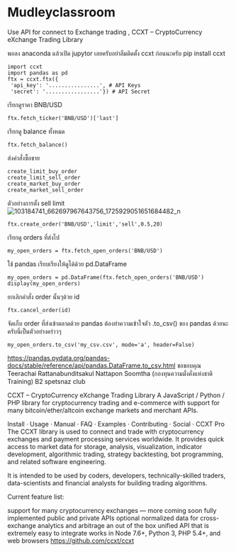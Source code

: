 # Mudleyclassroom
Use API for connect to Exchange trading , CCXT – CryptoCurrency eXchange Trading Library


พอลง anaconda แล้วเปิด jupytor เลยครับอย่าลืมติดตั้ง ccxt ก่อนนะครับ
pip install ccxt
```
import ccxt
import pandas as pd
ftx = ccxt.ftx({
 'api_key': '................', # API Keys
 'secret': '.................'}) # API Secret
 ```
เรียกดูราคา BNB/USD
```
ftx.fetch_ticker('BNB/USD')['last']
```
เรียกดู balance ทั้งหมด
```
ftx.fetch_balance()
```
ส่งคำสั่งซื้อขาย
```
create_limit_buy_order
create_limit_sell_order
create_market_buy_order
create_market_sell_order
```
ตัวอย่างการตั้ง sell limit
![103184741_662697967643756_1725929051651684482_n](https://user-images.githubusercontent.com/61573397/121045774-09720080-c7e0-11eb-9fd9-96324d79edbc.png)
```
ftx.create_order('BNB/USD','limit','sell',0.5,20) 
```

เรียกดู orders ที่ส่งไป
```
my_open_orders = ftx.fetch_open_orders('BNB/USD')
```

ใช้ pandas เรียบเรียงให้ดูได้ด้วย pd.DataFrame
``` 
my_open_orders = pd.DataFrame(ftx.fetch_open_orders('BNB/USD')
display(my_open_orders)
```

ยกเลิกคำสั่ง order นั้นๆด้วย id
```
ftx.cancel_order(id) 
```
จัดเก็บ order ที่ส่งเข้าตลาดด้วย pandas 
ต้องทำความเข้าใจตัว .to_csv() ของ pandas ด้วยนะครับนี่เป็นตัวอย่างคร่าวๆ
```
my_open_orders.to_csv('my_csv.csv', mode='a', header=False)
```

https://pandas.pydata.org/pandas-docs/stable/reference/api/pandas.DataFrame.to_csv.html
ขอขอบคุณ
Teerachai Rattanabunditsakul
Nattapon Soomtha (กองทุนความมั่งคั่งแห่งชาติ Training)
B2 spetsnaz club












CCXT – CryptoCurrency eXchange Trading Library
A JavaScript / Python / PHP library for cryptocurrency trading and e-commerce with support for many bitcoin/ether/altcoin exchange markets and merchant APIs.

Install · Usage · Manual · FAQ · Examples · Contributing · Social · CCXT Pro
The CCXT library is used to connect and trade with cryptocurrency exchanges and payment processing services worldwide. It provides quick access to market data for storage, analysis, visualization, indicator development, algorithmic trading, strategy backtesting, bot programming, and related software engineering.

It is intended to be used by coders, developers, technically-skilled traders, data-scientists and financial analysts for building trading algorithms.

Current feature list:

support for many cryptocurrency exchanges — more coming soon
fully implemented public and private APIs
optional normalized data for cross-exchange analytics and arbitrage
an out of the box unified API that is extremely easy to integrate
works in Node 7.6+, Python 3, PHP 5.4+, and web browsers
https://github.com/ccxt/ccxt
